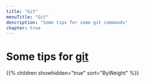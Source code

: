 ```yaml
---
title: "Git"
menuTitle: "Git"
description: "Some tips for some git commands"
chapter: true
---
```


# Some tips for [git](https://git-scm.com/)

{{% children showhidden="true" sort="ByWeight" %}}